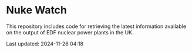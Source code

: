 # Nuke Watch

This repository includes code for retrieving the latest information available on the output of EDF nuclear power plants in the UK.

Last updated: 2024-11-26 04:18
